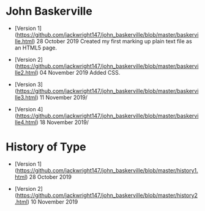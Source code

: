 # John Baskerville

- [Version 1] (https://github.com/jackwright147/john_baskerville/blob/master/baskerville.html)
28 October 2019
Created my first marking up plain text file as an HTML5 page.


- [Version 2] (https://github.com/jackwright147/john_baskerville/blob/master/baskerville2.html)
04 November 2019
Added CSS.

- [Version 3] (https://github.com/jackwright147/john_baskerville/blob/master/baskerville3.html)
11 November 2019/

- [Version 4] (https://github.com/jackwright147/john_baskerville/blob/master/baskerville4.html)
18 November 2019/

# History of Type

- [Version 1] (https://github.com/jackwright147/john_baskerville/blob/master/history1.html)
28 October 2019


- [Version 2] (https://github.com/jackwright147/john_baskerville/blob/master/history2.html)
10 November 2019
